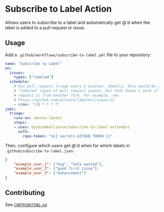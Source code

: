 # Subscribe to Label Action

Allows users to subscribe to a label and automatically get @'d when the label is
added to a pull request or issue.

## Usage

Add a `.github/workflows/subscribe-to-label.yml` file to your repository:

```yaml
name: "Subscribe to Label"
on:
  issues:
    types: ["labeled"]
  schedule:
    # Run pull request triage every 5 minutes. Ideally, this would be on
    # "labeled" types of pull request events, but that doesn't work if the pull
    # request is from another fork. For example, see
    # https://github.com/actions/labeler/issues/12
    - cron: '*/5 * * * *'
jobs:
  triage:
    runs-on: ubuntu-latest
    steps:
    - uses: bytecodealliance/subscribe-to-label-action@v1
      with:
        repo-token: "${{ secrets.GITHUB_TOKEN }}"
```

Then, configure which users get @'d when for which labels in
`.github/subscribe-to-label.json`:

```json
{
    "example_user_1": ["bug", "help wanted"],
    "example_user_2": ["good first issue"],
    "example_user_3": ["enhancement"]
}
```

## Contributing

See [`CONTRIBUTING.md`](./CONTRIBUTING.md).
